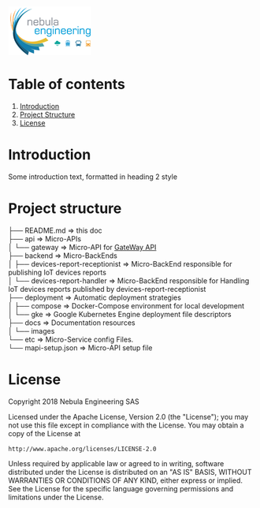 ![NebulaE](docs/images/nebula.png "Nebula Engineering SAS")

# Table of contents
1. [Introduction](#introduction)
2. [Project Structure](#structure)
3. [License](#license)

# Introduction <a name="introduction"></a>
Some introduction text, formatted in heading 2 style

# Project structure <a name="structure"></a>

├── README.md                           => this doc  
├── api                                 => Micro-APIs  
│   └── gateway                         => Micro-API for [GateWay API](https://github.com/nebulae-tpm/gateway)  
├── backend                             => Micro-BackEnds  
│   ├── devices-report-receptionist     => Micro-BackEnd responsible for publishing IoT devices reports  
│   └── devices-report-handler          => Micro-BackEnd responsible for Handling IoT devices reports published by devices-report-receptionist  
├── deployment                          => Automatic deployment strategies  
│   ├── compose                         => Docker-Compose environment for local development  
│   └── gke                             => Google Kubernetes Engine deployment file descriptors  
├── docs                                => Documentation resources  
│   └── images  
└── etc                                 => Micro-Service config Files.  
    └── mapi-setup.json                 => Micro-API setup file  



# License <a name="license"></a>

Copyright 2018 Nebula Engineering SAS

Licensed under the Apache License, Version 2.0 (the "License");
you may not use this file except in compliance with the License.
You may obtain a copy of the License at

    http://www.apache.org/licenses/LICENSE-2.0

Unless required by applicable law or agreed to in writing, software
distributed under the License is distributed on an "AS IS" BASIS,
WITHOUT WARRANTIES OR CONDITIONS OF ANY KIND, either express or implied.
See the License for the specific language governing permissions and
limitations under the License.